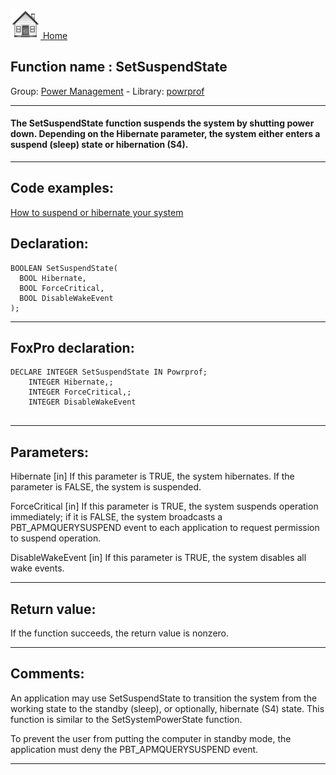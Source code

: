 [<img src="../../images/home.png"> Home ](https://github.com/VFPX/Win32API)  

## Function name : SetSuspendState
Group: [Power Management](../../functions_group.md#Power_Management)  -  Library: [powrprof](../../../libraries.md#powrprof)  
***  


#### The SetSuspendState function suspends the system by shutting power down. Depending on the Hibernate parameter, the system either enters a suspend (sleep) state or hibernation (S4).
***  


## Code examples:
[How to suspend or hibernate your system](../../samples/sample_395.md)  

## Declaration:
```foxpro  
BOOLEAN SetSuspendState(
  BOOL Hibernate,
  BOOL ForceCritical,
  BOOL DisableWakeEvent
);  
```  
***  


## FoxPro declaration:
```foxpro  
DECLARE INTEGER SetSuspendState IN Powrprof;
	INTEGER Hibernate,;
	INTEGER ForceCritical,;
	INTEGER DisableWakeEvent
  
```  
***  


## Parameters:
Hibernate 
[in] If this parameter is TRUE, the system hibernates. If the parameter is FALSE, the system is suspended. 

ForceCritical 
[in] If this parameter is TRUE, the system suspends operation immediately; if it is FALSE, the system broadcasts a PBT_APMQUERYSUSPEND event to each application to request permission to suspend operation. 

DisableWakeEvent 
[in] If this parameter is TRUE, the system disables all wake events.   
***  


## Return value:
If the function succeeds, the return value is nonzero.  
***  


## Comments:
An application may use SetSuspendState to transition the system from the working state to the standby (sleep), or optionally, hibernate (S4) state. This function is similar to the SetSystemPowerState function.  
  
To prevent the user from putting the computer in standby mode, the application must deny the PBT_APMQUERYSUSPEND event.  
  
***  


